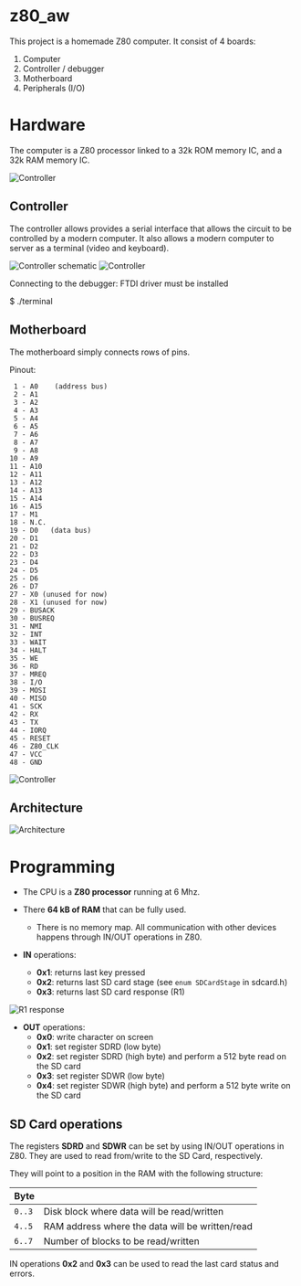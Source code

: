 # z80_aw

This project is a homemade Z80 computer. It consist of 4 boards:

1. Computer
2. Controller / debugger
3. Motherboard
4. Peripherals (I/O)

# Hardware

The computer is a Z80 processor linked to a 32k ROM memory IC, and a 32k RAM memory IC.

![Controller](images/Computer.png)

## Controller

The controller allows provides a serial interface that allows the circuit to be controlled by a modern computer. It also allows a modern computer to server as a terminal (video and keyboard).

![Controller schematic](images/Computer.png)
![Controller](images/z80_controller.jpg)

Connecting to the debugger: FTDI driver must be installed

   $ ./terminal


## Motherboard

The motherboard simply connects rows of pins.

Pinout:

```
 1 - A0    (address bus)
 2 - A1
 3 - A2
 4 - A3
 5 - A4
 6 - A5
 7 - A6
 8 - A7
 9 - A8
10 - A9
11 - A10
12 - A11
13 - A12
14 - A13
15 - A14
16 - A15
17 - M1
18 - N.C.
19 - D0   (data bus)
20 - D1
21 - D2
22 - D3
23 - D4
24 - D5
25 - D6
26 - D7
27 - X0 (unused for now)
28 - X1 (unused for now)
29 - BUSACK
30 - BUSREQ
31 - NMI
32 - INT
33 - WAIT
34 - HALT
35 - WE
36 - RD
37 - MREQ
38 - I/O
39 - MOSI
40 - MISO
41 - SCK
42 - RX
43 - TX
44 - IORQ
45 - RESET
46 - Z80_CLK
47 - VCC
48 - GND
```

![Controller](images/Motherboard.png)

## Architecture

![Architecture](images/architecture.png)

# Programming

- The CPU is a **Z80 processor** running at 6 Mhz.

- There **64 kB of RAM** that can be fully used.
  - There is no memory map. All communication with other devices happens through IN/OUT operations in Z80.

- **IN** operations:
  - **0x1**: returns last key pressed
  - **0x2**: returns last SD card stage (see `enum SDCardStage` in sdcard.h)
  - **0x3**: returns last SD card response (R1)

![R1 response](http://elm-chan.org/docs/mmc/i/cresp.png)

- **OUT** operations:
  - **0x0**: write character on screen
  - **0x1**: set register SDRD (low byte)
  - **0x2**: set register SDRD (high byte) and perform a 512 byte read on the SD card
  - **0x3**: set register SDWR (low byte)
  - **0x4**: set register SDWR (high byte) and perform a 512 byte write on the SD card

## SD Card operations

The registers **SDRD** and **SDWR** can be set by using IN/OUT operations in Z80. They are used to read from/write to
the SD Card, respectively.

They will point to a position in the RAM with the following structure:

| Byte | |
|------|-|
| `0..3` | Disk block where data will be read/written      |
| `4..5` | RAM address where the data will be written/read |
| `6..7` | Number of blocks to be read/written             |

IN operations **0x2** and **0x3** can be used to read the last card status and errors.
